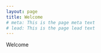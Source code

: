 ```yaml
---
layout: page
title: Welcome
# meta: This is the page meta text
# lead: This is the page lead text
---
```


Welcome